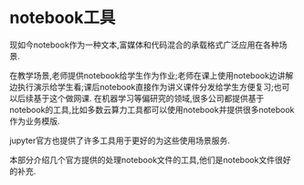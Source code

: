 # notebook工具

现如今notebook作为一种文本,富媒体和代码混合的承载格式广泛应用在各种场景.

在教学场景,老师提供notebook给学生作为作业;老师在课上使用notebook边讲解边执行演示给学生看;课后notebook直接作为讲义课件分发给学生方便复习;也可以后续基于这个做网课.
在机器学习等偏研究的领域,很多公司都提供基于notebook的工具,比如多数云算力工具都可以使用notebook并提供很多notebook作为业务模版.

jupyter官方也提供了许多工具用于更好的为这些使用场景服务.

本部分介绍几个官方提供的处理notebook文件的工具,他们是notebook文件很好的补充.